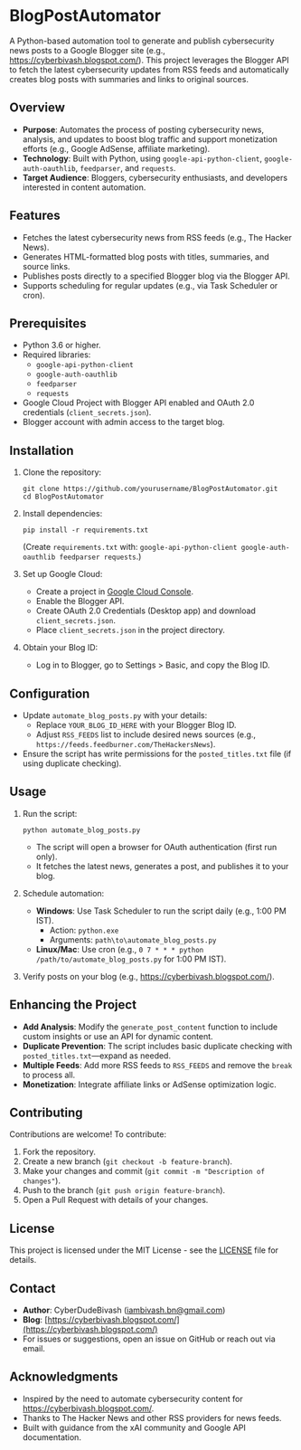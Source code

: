 # BlogPostAutomator

A Python-based automation tool to generate and publish cybersecurity news posts to a Google Blogger site (e.g., https://cyberbivash.blogspot.com/). This project leverages the Blogger API to fetch the latest cybersecurity updates from RSS feeds and automatically creates blog posts with summaries and links to original sources.

## Overview

- **Purpose**: Automates the process of posting cybersecurity news, analysis, and updates to boost blog traffic and support monetization efforts (e.g., Google AdSense, affiliate marketing).
- **Technology**: Built with Python, using `google-api-python-client`, `google-auth-oauthlib`, `feedparser`, and `requests`.
- **Target Audience**: Bloggers, cybersecurity enthusiasts, and developers interested in content automation.

## Features

- Fetches the latest cybersecurity news from RSS feeds (e.g., The Hacker News).
- Generates HTML-formatted blog posts with titles, summaries, and source links.
- Publishes posts directly to a specified Blogger blog via the Blogger API.
- Supports scheduling for regular updates (e.g., via Task Scheduler or cron).

## Prerequisites

- Python 3.6 or higher.
- Required libraries:
  - `google-api-python-client`
  - `google-auth-oauthlib`
  - `feedparser`
  - `requests`
- Google Cloud Project with Blogger API enabled and OAuth 2.0 credentials (`client_secrets.json`).
- Blogger account with admin access to the target blog.

## Installation

1. Clone the repository:
   ```
   git clone https://github.com/yourusername/BlogPostAutomator.git
   cd BlogPostAutomator
   ```

2. Install dependencies:
   ```
   pip install -r requirements.txt
   ```
   (Create `requirements.txt` with: `google-api-python-client google-auth-oauthlib feedparser requests`.)

3. Set up Google Cloud:
   - Create a project in [Google Cloud Console](https://console.cloud.google.com/).
   - Enable the Blogger API.
   - Create OAuth 2.0 Credentials (Desktop app) and download `client_secrets.json`.
   - Place `client_secrets.json` in the project directory.

4. Obtain your Blog ID:
   - Log in to Blogger, go to Settings > Basic, and copy the Blog ID.

## Configuration

- Update `automate_blog_posts.py` with your details:
  - Replace `YOUR_BLOG_ID_HERE` with your Blogger Blog ID.
  - Adjust `RSS_FEEDS` list to include desired news sources (e.g., `https://feeds.feedburner.com/TheHackersNews`).
- Ensure the script has write permissions for the `posted_titles.txt` file (if using duplicate checking).

## Usage

1. Run the script:
   ```
   python automate_blog_posts.py
   ```
   - The script will open a browser for OAuth authentication (first run only).
   - It fetches the latest news, generates a post, and publishes it to your blog.

2. Schedule automation:
   - **Windows**: Use Task Scheduler to run the script daily (e.g., 1:00 PM IST).
     - Action: `python.exe`
     - Arguments: `path\to\automate_blog_posts.py`
   - **Linux/Mac**: Use cron (e.g., `0 7 * * * python /path/to/automate_blog_posts.py` for 1:00 PM IST).

3. Verify posts on your blog (e.g., https://cyberbivash.blogspot.com/).

## Enhancing the Project

- **Add Analysis**: Modify the `generate_post_content` function to include custom insights or use an API for dynamic content.
- **Duplicate Prevention**: The script includes basic duplicate checking with `posted_titles.txt`—expand as needed.
- **Multiple Feeds**: Add more RSS feeds to `RSS_FEEDS` and remove the `break` to process all.
- **Monetization**: Integrate affiliate links or AdSense optimization logic.

## Contributing

Contributions are welcome! To contribute:

1. Fork the repository.
2. Create a new branch (`git checkout -b feature-branch`).
3. Make your changes and commit (`git commit -m "Description of changes"`).
4. Push to the branch (`git push origin feature-branch`).
5. Open a Pull Request with details of your changes.

## License

This project is licensed under the MIT License - see the [LICENSE](LICENSE) file for details.

## Contact

- **Author**: CyberDudeBivash (iambivash.bn@gmail.com)
- **Blog**: [https://cyberbivash.blogspot.com/](https://cyberbivash.blogspot.com/)
- For issues or suggestions, open an issue on GitHub or reach out via email.

## Acknowledgments

- Inspired by the need to automate cybersecurity content for https://cyberbivash.blogspot.com/.
- Thanks to The Hacker News and other RSS providers for news feeds.
- Built with guidance from the xAI community and Google API documentation.